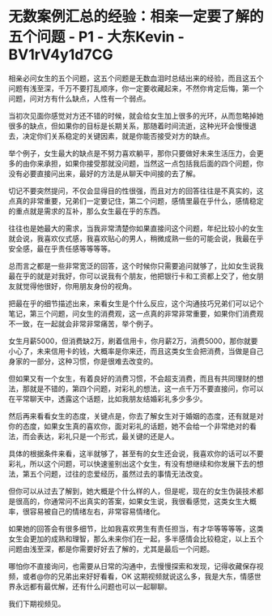 # 无数案例汇总的经验：相亲一定要了解的五个问题 - P1 - 大东Kevin - BV1rV4y1d7CG

相亲必问女生的五个问题，这五个问题是无数血泪时总结出来的经验，而且这五个问题有浅至深，千万不要打乱顺序，你一定要收藏起来，不然你肯定后悔，第一个问题，问对方有什么缺点，人性有一个弱点。

当初次见面你感觉对方还不错的时候，就会给女生加上很多的光环，从而忽略掉她很多的缺点，但如果你的目标是长期关系，那随着时间流逝，这种光环会慢慢退去，决定你们关系稳定的关键因素，就是你能否接受对方的缺点。

举个例子，女生最大的缺点是不努力喜欢躺平，那你只要做好未来生活压力，会更多的由你来承担，如果你接受那就没问题，当然这一点包括我后面的四个问题，你没有必要直接问出来，最好的方法是从聊天中间接的去了解。

切记不要突然提问，不仅会显得目的性很强，而且对方的回答往往是不真实的，这点真的非常重要，兄弟们一定要记住，第二个问题，感情里最在乎什么，感情稳定的重点就是需求的互补，那么女生最在乎的东西。

往往也是她最大的需求，当我非常清楚你如果直接问这个问题，年纪比较小的女生就会说，我喜欢仪式感，我喜欢贴心的男人，稍微成熟一些的可能会说，我最在乎安全感，最在乎责任感等等等等。

总而言之都是一些非常宽泛的回答，这个时候你只需要追问就够了，比如女生说我最在乎的就是对我好，你可以说我有个朋友，他把银行卡和工资都上交了，他女朋友就觉得他很好，你用朋友身份的视角。

把最在乎的细节描述出来，来看女生是个什么反应，这个沟通技巧兄弟们可以记个笔记，第三个问题，问女生的消费观，这一点真的非常非常重要，如果你们消费观不一致，在一起就会非常非常痛苦，举个例子。

女生月薪5000，但消费缺2万，刷着信用卡，你月薪2万，消费5000，那你就要小心了，未来信用卡的钱，大概率是你来还，而且这类女生会把消费，当做是自己身家的一部分，这种习惯，你是很难去改变的。

但如果又有一个女生，有着良好的消费习惯，不会超支消费，而且有共同理财的想法，那就是不错的，第四个问题，对彩礼的想法，这一点千万不要直接问，你可以在平常聊天中，透露这个话题，比如我朋友结婚彩礼多少多少。

然后再来看看女生的态度，关键点是，你去了解女生对于婚姻的态度，还有就是对你的态度，如果女生真的喜欢你，面对彩礼的话题，她不会给一个非常绝对的看法，而会表达，彩礼只是一个形式，最关键的还是人。

具体的根据条件来看，这半就够了，甚至有的女生还会说，我喜欢你的话可以不要彩礼，所以这个问题，可以快速鉴别出这个女生，有没有想继续和你发展下去的想法，第五个问题，过往的恋爱经历，虽然过去的事情无法改变。

但你可以从过去了解到，她大概是个什么样的人，但是呢，现在的女生伪装技术都是很高的，你通常问不出真实的答案，如果女生说，我很看感觉，这类女生大概率，很容易被自己的情绪左右，非常容易情绪化。

如果她的回答会有很多细节，比如我喜欢男生有责任担当，有才华等等等等，这类女生会更加的成熟和理智，那么未来你们在一起，多半感情会比较稳定，以上五个问题由浅至深，都是你需要好好去了解的，尤其是最后一个问题。

哪怕你不直接询问，也需要从日常的沟通中，去慢慢探索和发现，记得收藏保存视频，或者@你的兄弟出来好好看看，OK 这期视频就说这么多，我是大东，情感世界永远都有最优解，还有什么问题也可以一起聊聊。

我们下期视频见。